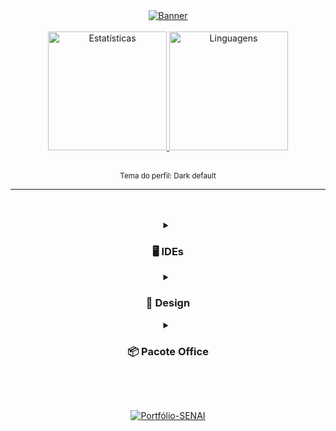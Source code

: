 <div align="center">
<a href="https://linktr.ee/pedroonietoo"/>
<img alt="Banner" src="https://user-images.githubusercontent.com/102625628/188755512-b8969be6-8f7b-4bee-9714-0031932f1589.gif"/>
</a>

<br>
<br>

<a href="https://linktr.ee/pedroonietoo"/>
<img height="190em" alt="Estatísticas" src="https://github-readme-stats.vercel.app/api?username=Pedroo-Nietoo&show_icons=true&count_private=true&include_all_commits&title_color=FFFFFF&text_color=FFFFFF&icon_color=FFFFFF&bg_color=DEG,009AE0,3172C8&hide_border=true&border_radius=10%&locale=pt-br"/>
  
<img height="190em" alt="Linguagens" src="https://github-readme-stats.vercel.app/api/top-langs/?username=Pedroo-Nietoo&theme=dracula&custom_title=Minhas%20linguagens!&title_color=FFFFFF&text__color=FFFFFF&bg_color=DEG,3172C8,009AE0&hide_border=true&border_radius=10%&locale=pt-br&layout=compact&langs_count=10&hide=jupyter%20notebook"/>
</a>
<br>
<br>

<sub>Tema do perfil: Dark default</sub>
</div>

<hr>
<br>
<br>

<div habilidades align="center">
<details>
  <summary><h3> 🖥 IDEs </h3></summary>
    <a href="https://colab.research.google.com"/>
    <img height="30em" alt="Google Colab" src="https://img.shields.io/badge/Colab-F9AB00?style=for-the-badge&logo=googlecolab&color=0D1117""/></a> 
    <a href="https://netbeans.apache.org/">
    <img height="30em" alt="NetBeans" src="https://img.shields.io/badge/NetBeans-0D1117?style=for-the-badge&logo=apache%20netbeans%20IDE&logoColor=1B6AC6/"></a>
    <a href="https://code.visualstudio.com/">
    <img height="30em" alt="Visual Studio Code" src="https://img.shields.io/badge/VSCode-0D1117.svg?style=for-the-badge&logo=visual-studio-code&logoColor=0078D7"/></a>
    <a href="https://www.arduino.cc/">
    <img height="30em" alt="Arduino" src="https://img.shields.io/badge/Arduino-0D1117?style=for-the-badge&logo=arduino&logoColor=00979D"/></a>
</details>

<details>
  <summary><h3> 🌺 Design </h3></summary>
    <a href="https://www.figma.com/">
    <img height="30em" alt="Figma" src="https://img.shields.io/badge/figma-0D1117.svg?style=for-the-badge&logo=figma&logoColor=23F24E1E"/></a>
    <a href="https://www.canva.com/">
    <img height="30em" alt="Canva" src="https://img.shields.io/badge/Canva-0D1117.svg?style=for-the-badge&logo=Canva&logoColor=2300C4CC"/></a>
</details>

<details>
  <summary><h3> 📦 Pacote Office </h3></summary>
    <a href="https://www.office.com/">
    <img height="30em" alt="PowerPoint" src="https://img.shields.io/badge/PowerPoint-0D1117?style=for-the-badge&logo=microsoft-powerpoint&logoColor=B7472A"/></a>
    <a href="https://www.office.com/">
    <img height="30em" alt="Excel" src="https://img.shields.io/badge/Excel-0D1117?style=for-the-badge&logo=microsoft-excel&logoColor=217346"/></a>
    <a href="https://www.office.com/">
    <img height="30em" alt="Word" src="https://img.shields.io/badge/Word-0D1117?style=for-the-badge&logo=microsoft-word&logoColor=2B579A"/></a>
</details>
</div> 

<br> <br>

<div repositórios align="center">
<a href="https://github.com/Pedroo-Nietoo/Portfolio-SENAI">
<img alt="Portfólio-SENAI" src="https://github-readme-stats.vercel.app/api/pin/?username=Pedroo-Nietoo&repo=Portfolio-SENAI&theme=dracula&title_color=FFFFFF&text__color=FFFFFF&icon_color=FFFFFF&bg_color=DEG,2832B2,3172C8,009AE0,00BCD5&hide_border=true&border_radius=10%">
</div>
